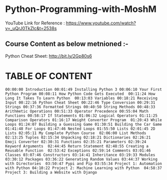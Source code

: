 # Python-Programming-with-MoshM

YouTube Link for Reference : https://www.youtube.com/watch?v=_uQrJ0TkZlc&t=2538s

Course Content as below metnioned :-
----------------------------------

Python Cheat Sheet:
http://bit.ly/2Gp80s6

# TABLE OF CONTENT

`00:00:00 Introduction
00:01:49 Installing Python 3
00:06:10 Your First Python Program
00:08:11 How Python Code Gets Executed 
00:11:24 How Long It Takes To Learn Python 
00:13:03 Variables
00:18:21 Receiving Input
00:22:16 Python Cheat Sheet
00:22:46 Type Conversion
00:29:31 Strings
00:37:36 Formatted Strings
00:40:50 String Methods
00:48:33 Arithmetic Operations
00:51:33 Operator Precedence
00:55:04 Math Functions
00:58:17 If Statements
01:06:32 Logical Operators
01:11:25 Comparison Operators
01:16:17 Weight Converter Program 
01:20:43 While Loops
01:24:07 Building a Guessing Game
01:30:51 Building the Car Game
01:41:48 For Loops
01:47:46 Nested Loops
01:55:50 Lists
02:01:45 2D Lists
02:05:11 My Complete Python Course 
02:06:00 List Methods
02:13:25 Tuples
02:15:34 Unpacking
02:18:21 Dictionaries
02:26:21 Emoji Converter
02:30:31 Functions
02:35:21 Parameters
02:39:24 Keyword Arguments 
02:44:45 Return Statement
02:48:55 Creating a Reusable Function 
02:53:42 Exceptions
02:59:14 Comments
03:01:46 Classes
03:07:46 Constructors
03:14:41 Inheritance
03:19:33 Modules
03:30:12 Packages
03:36:22 Generating Random Values
03:44:37 Working with Directories 
03:50:47 Pypi and Pip
03:55:34 Project 1: Automation with Python
04:10:22 Project 2: Machine Learning with Python 
04:58:37 Project 3: Building a Website with Django `
